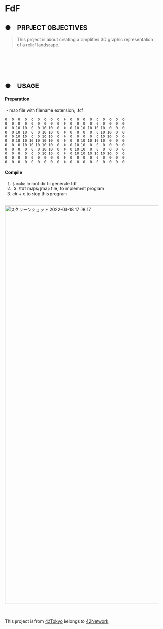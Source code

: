 # FdF
## ●　PRPJECT OBJECTIVES<br>
>This project is about creating a simplified 3D graphic representation of a relief landscape.
<br>
<br>
<br>
<br>

## ●　USAGE
#### Preparation<br>
・map file with filename extension; .fdf<br>
```
0  0  0  0  0  0  0  0  0  0  0  0  0  0  0  0  0  0  0
0  0  0  0  0  0  0  0  0  0  0  0  0  0  0  0  0  0  0
0  0 10 10  0  0 10 10  0  0  0 10 10 10 10 10  0  0  0
0  0 10 10  0  0 10 10  0  0  0  0  0  0  0 10 10  0  0
0  0 10 10  0  0 10 10  0  0  0  0  0  0  0 10 10  0  0
0  0 10 10 10 10 10 10  0  0  0  0 10 10 10 10  0  0  0
0  0  0 10 10 10 10 10  0  0  0 10 10  0  0  0  0  0  0
0  0  0  0  0  0 10 10  0  0  0 10 10  0  0  0  0  0  0
0  0  0  0  0  0 10 10  0  0  0 10 10 10 10 10 10  0  0
0  0  0  0  0  0  0  0  0  0  0  0  0  0  0  0  0  0  0
0  0  0  0  0  0  0  0  0  0  0  0  0  0  0  0  0  0  0
```

#### Compile<br>
1) `$ make` in root dir to generate fdf<br>
2) `$ ./fdf maps/[map file] to implement program<br>
3) ctr + c to stop this program
<br>
<img width="1312" alt="スクリーンショット 2022-03-18 17 08 17" src="https://user-images.githubusercontent.com/52186679/158961504-e7539edf-12d6-4cfa-bc83-d13f2fc67ba7.png">


<br>
<br>
<br>

This project is from [42Tokyo](https://42tokyo.jp/) belongs to [42Network](https://www.42.fr/)
